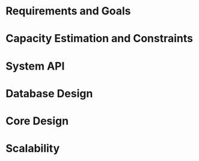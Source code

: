 # Requirements and Goals

# Capacity Estimation and Constraints

# System API

# Database Design

# Core Design

# Scalability
